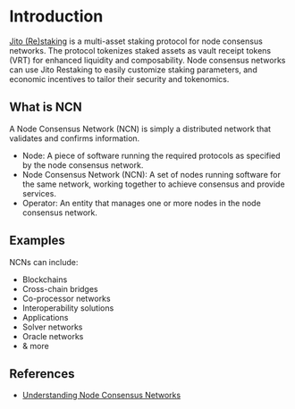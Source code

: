# Introduction

[Jito (Re)staking] is a multi-asset staking protocol for node consensus networks. The protocol tokenizes staked assets as vault receipt tokens (VRT) for enhanced liquidity and composability. Node consensus networks can use Jito Restaking to easily customize staking parameters, and economic incentives to tailor their security and tokenomics.

[Jito (Re)staking]: https://github.com/jito-foundation/restaking

## What is NCN

A Node Consensus Network (NCN) is simply a distributed network that validates and confirms information.

- Node: A piece of software running the required protocols as specified by the node consensus network.
- Node Consensus Network (NCN): A set of nodes running software for the same network, working together to achieve consensus and provide services.
- Operator: An entity that manages one or more nodes in the node consensus network.

## Examples

NCNs can include:

- Blockchains
- Cross-chain bridges
- Co-processor networks
- Interoperability solutions
- Applications
- Solver networks
- Oracle networks
- & more

## References
- [Understanding Node Consensus Networks](https://www.jito.network/blog/understanding-node-consensus-networks/)
